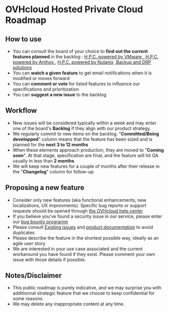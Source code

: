 # OVHcloud Hosted Private Cloud Roadmap

## How to use
- You can consult the board of your choice to **find out the current features planned** in the backlog :
[H.P.C. powered by VMware ](https://github.com/ovh/hosted-private-cloud-roadmap/projects/1 "H.P.C. powered by VMware"),[ H.P.C. powered by Anthos ](https://github.com/ovh/hosted-private-cloud-roadmap/projects/2 "H.P.C. powered by Anthos"), [H.P.C. powered by Nutanix](https://github.com/ovh/public-cloud-roadmap/projects/3 "H.P.C. powered by Nutanix") ,[Backup and DRP solutions](https://github.com/ovh/public-cloud-roadmap/projects/4 "Backup and DRP solutions")
- You can **watch a given feature** to get email notifications when it is modified or moves forward
- You can **comment or vote** for listed features to influence our specifications and prioritization
- You can **suggest a new issue** to the backlog 

## Workflow
- New issues will be considered typically within a week and may enter one of the board's **Backlog** if they align with our product strategy.
- We regularly commit to new items on the backlog. "**Committed/Being developped**" column means that the feature has been sized and is planned for the **next 3 to 12 months**
- When these elements approach production, they are moved to "**Coming soon**". At that stage, specification are final, and the feature will hit GA usually in less than **2 months**
- We will keep new features for a couple of months after their release in the "**Changelog**" column for follow-up.

## Proposing a new feature
- Consider only new features (aka functional enhancements, new localizations, UX improvments). Specific bug reports or support requests should be opened through  [the OVHcloud help center](https://help.ovhcloud.com/en-ie/ "the OVHcloud help center")
- If you believe you've found a security issue in our service, please enter our [bug bounty programm ](https://yeswehack.com/programs/ovh#rules "bug bounty programm ")
- Please consult [Existing issues](https://github.com/ovh/hosted-private-cloud-roadmap/issues "Existing issues") and [product documentation](https://docs.ovh.com/gb/en/ "product documentation") to avoid duplicates
- Please describe the feature in the shortest possible way, ideally as an agile user story
- We are interested in your use case associated and the current workaround you have found if they exist. Please comment your own issue with those details if possible. 

## Notes/Disclaimer
- This public roadmap is purely indicative, and we may surprise you with additionnal strategic feature that we choose to keep confidential for some reasons.
- We may delete any inappropriate content at any time.
